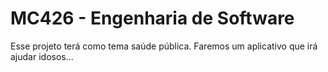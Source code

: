 # MC426 - Engenharia de Software

Esse projeto terá como tema saúde pública.
Faremos um aplicativo que irá ajudar idosos...
